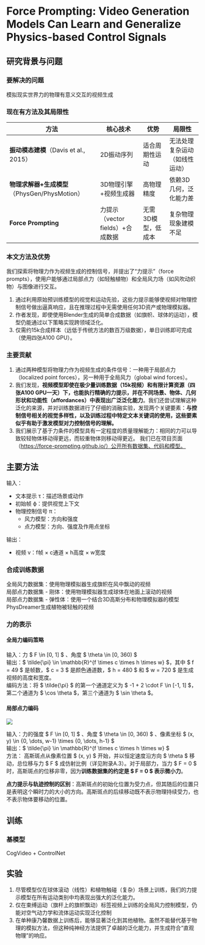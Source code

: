 # Force Prompting: Video Generation Models Can Learn and Generalize Physics-based Control Signals

## 研究背景与问题

### 要解决的问题

模拟现实世界力的物理有意义交互的视频生成

### 现在有方法及其局限性

| 方法 | 核心技术 | 优势 | 局限性 |
|------|----------|------|--------|
| **振动模态建模**（Davis et al., 2015） | 2D振动序列 | 适合周期性运动 | 无法处理复杂运动（如线性运动） |
| **物理求解器+生成模型**（PhysGen/PhysMotion） | 3D物理引擎+视频生成器 | 高物理精度 | 依赖3D几何，泛化能力差 |
| **Force Prompting** | 力提示（vector fields）+合成数据 | 无需3D模型，低成本 | 复杂物理现象建模不足 |

### 本文方法及优势

我们探索将物理力作为视频生成的控制信号，并提出了“力提示”（force prompts），使用户能够通过局部点力（如轻触植物）和全局风力场（如风吹动织物）与图像进行交互。

1. 通过利用原始预训练模型的视觉和运动先验，这些力提示能够使视频对物理控制信号做出逼真响应，且在推理过程中无需使用任何3D资产或物理模拟器。
2. 作者发现，即使使用Blender生成的简单合成数据（如旗帜、球体的运动），模型仍能通过以下策略实现跨领域泛化。  
3. 仅需约15k合成样本（远低于传统方法的数百万级数据），单日训练即可完成（使用四张A100 GPU）。

### 主要贡献

1. 通过两种模型将物理力作为视频生成的条件信号：一种用于局部点力（localized point forces），另一种用于全局风力（global wind forces）。
2. 我们发现，**视频模型即使在极少量训练数据（15k视频）和有限计算资源（四张A100 GPU一天）下，也能执行精确的力提示，并在不同场景、物体、几何形状和功能性（affordances）中表现出广泛泛化能力**。我们还尝试理解这种泛化的来源，并对训练数据进行了仔细的消融实验，发现两个关键要素：**与控制信号相关的视觉多样性，以及训练过程中特定文本关键词的使用，这些要素似乎有助于激发模型对力控制信号的理解。**
3. 我们展示了基于力条件的模型具有一定程度的质量理解能力：相同的力可以导致较轻物体移动得更远，而较重物体则移动得更近。
我们已在项目页面（https://force-prompting.github.io/）公开所有数据集、代码和模型。

## 主要方法

输入：  
- 文本提示 τ：描述场景或动作  
- 初始帧 ϕ：提供视觉上下文
- 物理控制信号 π：
    - 风力模型：方向和强度
    - 点力模型：方向、强度及作用点坐标

输出：
- 视频 v：f帧 × c通道 × h高度 × w宽度

### 合成训练数据

全局风力数据集：使用物理模拟器生成旗帜在风中飘动的视频  
局部点力数据集 - 刚体：使用物理模拟器生成球体在地面上滚动的视频  
局部点力数据集 - 弹性体：使用一个结合3D高斯分布和物理模拟器的模型PhysDreamer生成植物被轻触的视频

### 力的表示

#### 全局力编码策略

输入：力 $ F \in [0, 1] $ 、角度 $ \theta \in [0, 360) $   
输出：$ \tilde{\pi} \in \mathbb{R}^{f \times c \times h \times w} $，其中 $ f = 49 $ 是帧数，$ c = 3 $ 是颜色通道数，$ h = 480 $ 和 $ w = 720 $ 是生成视频的高度和宽度。  
编码方法：将 $ \tilde{\pi} $ 的第一个通道定义为 $ -1 + 2 \cdot F \in [-1, 1] $，第二个通道为 $ \cos \theta $，第三个通道为 $ \sin \theta $。

#### 局部点力编码

![](./assets/106-图2.png) 

输入：力的强度 $ F \in [0, 1] $ 、角度 $ \theta \in [0, 360) $ 、像素坐标 $ (x, y) \in \{0, \dots, w-1\} \times \{0, \dots, h-1\} $  
输出：$ \tilde{\pi} \in \mathbb{R}^{f \times c \times h \times w} $  
方法： 高斯斑点从像素位置 $ (x, y) $ 开始，并以恒定速度沿方向 $ \theta $ 移动，总位移与力 $ F $ 成仿射比例（详见附录A.3）。对于局部力，当力 $ F = 0 $ 时，高斯斑点的位移非零，因为**训练数据集的约定是 $ F = 0 $ 表示微小力**。  

**点力提示与轨迹控制的区别**：高斯斑点的初始化位置为受力点，但其随后的位置只是表明这个瞬时力的大小的方向。高斯斑点的后续移动既不表示物理持续受力，也不表示物体要移动的位置。

## 训练

### 基模型

CogVideo + ControlNet

## 实验

1. 尽管模型仅在球体滚动（线性）和植物触碰（复杂）场景上训练，我们的力提示模型在所有运动类别中均表现出强大的泛化能力。
2. 仅在束缚运动（旗杆上的旗帜飘动）标签视频上训练的全局风力控制模型，仍能对空气动力学和流体运动实现泛化控制
3. 在单种康乃馨数据上训练后，能够显著泛化到其他植物。虽然不能替代基于物理的模拟方法，但这种纯神经方法提供了卓越的泛化能力，并生成符合“直观物理”的响应。
